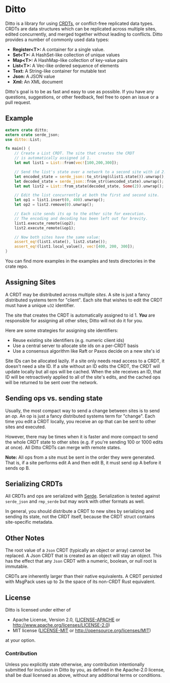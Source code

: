# Ditto

Ditto is a library for using [CRDTs](https://en.wikipedia.org/wiki/Conflict-free_replicated_data_type),
or conflict-free replicated data types. CRDTs are data structures
which can be replicated across multiple sites, edited concurrently,
and merged together without leading to conflicts. Ditto provides
a number of commonly used data types:

* **Register\<T\>:** A container for a single value.
* **Set\<T\>:** A HashSet-like collection of unique values
* **Map\<T\>:** A HashMap-like collection of key-value pairs
* **List\<T\>:** A Vec-like ordered sequence of elements
* **Text:** A String-like container for mutable text
* **Json:** A JSON value
* **Xml:** An XML document

Ditto's goal is to be as fast and easy to use as possible. If you have any
questions, suggestions, or other feedback, feel free to open an issue
or a pull request.

## Example

```rust
extern crate ditto;
extern crate serde_json;
use ditto::List;

fn main() {
    // Create a List CRDT. The site that creates the CRDT
    // is automatically assigned id 1.
    let mut list1 = List::from(vec![100,200,300]);

    // Send the list's state over a network to a second site with id 2.
    let encoded_state = serde_json::to_string(&list1.state()).unwrap();
    let decoded_state = serde_json::from_str(&encoded_state).unwrap();
    let mut list2 = List::from_state(decoded_state, Some(2)).unwrap();

    // Edit the list concurrently at both the first and second site.
    let op1 = list1.insert(0, 400).unwrap();
    let op2 = list2.remove(0).unwrap();

    // Each site sends its op to the other site for execution.
    // The encoding and decoding has been left out for brevity.
    list1.execute_remote(&op2);
    list2.execute_remote(&op1);

    // Now both sites have the same value:
    assert_eq!(list1.state(), list2.state());
    assert_eq!(list1.local_value(), vec![400, 200, 300]);
}
```

You can find more examples in the examples and tests directories in the
crate repo.

## Assigning Sites

A CRDT may be distributed across multiple *sites*. A site is
just a fancy distributed systems term for "client". Each
site that wishes to edit the CRDT must have a unique `u32`
identifier.

The site that creates the CRDT is automatically assigned to
id 1. ***You*** are responsible for assigning all other sites;
Ditto will not do it for you.

Here are some strategies for assigning site identifiers:

* Reuse existing site identifiers (e.g. numeric client ids)
* Use a central server to allocate site ids on a per-CRDT basis
* Use a consensus algorithm like Raft or Paxos decide on a new site's id

Site IDs can be allocated lazily. If a site only needs read access
to a CRDT, it doesn't need a site ID. If a site without an ID edits
the CRDT, the CRDT will update locally but all ops will be cached.
When the site receives an ID, that ID will be retroactively applied
to all of the site's edits, and the cached ops will be returned
to be sent over the network.

## Sending ops vs. sending state

Usually, the most compact way to send a change between sites
is to send an *op*. An op is just a fancy distributed systems
term for "change". Each time you edit a CRDT locally, you receive
an op that can be sent to other sites and executed.

However, there may be times when it is faster and more compact
to send the whole CRDT state to other sites (e.g. if you're sending
100 or 1000 edits at once). All Ditto CRDTs can merge with remote states.

**Note:** All ops from a site must be sent in the order they were
generated. That is, if a site performs edit A and then edit B, it
must send op A before it sends op B.

## Serializing CRDTs

All CRDTs and ops are serialized with [Serde](https://serde.rs).
Serialization is tested against `serde_json` and `rmp_serde` but
may work with other formats as well.

In general, you should distribute a CRDT to new sites by serializing
and sending its state, not the CRDT itself, because the CRDT struct
contains site-specific metadata.

## Other Notes

The root value of a `Json` CRDT (typically an object or array) cannot
be replaced. A Json CRDT that is created as an object will stay an object.
This has the effect that any `Json` CRDT with a numeric, boolean, or null
root is immutable.

CRDTs are inherently larger than their native equivalents. A CRDT persisted
with MsgPack uses up to 3x the space of its non-CRDT Rust equivalent.

## License

Ditto is licensed under either of

* Apache License, Version 2.0, ([LICENSE-APACHE](LICENSE-APACHE) or http://www.apache.org/licenses/LICENSE-2.0)
* MIT license ([LICENSE-MIT](LICENSE-MIT) or http://opensource.org/licenses/MIT)

at your option.

### Contribution

Unless you explicitly state otherwise, any contribution intentionally submitted for inclusion in Ditto by you, as defined in the Apache-2.0 license, shall be dual licensed as above, without any additional terms or conditions.
